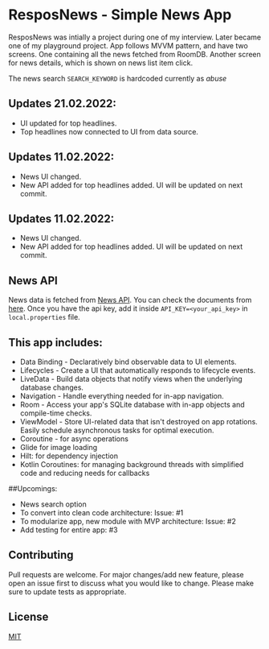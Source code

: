 # ResposNews - Simple News App

ResposNews was intially a project during one of my interview. Later became one of my playground project. App follows MVVM pattern, and have two screens.
One containing all the news fetched from RoomDB.
Another screen for news details, which is shown on news list item click.

The news search `SEARCH_KEYWORD` is hardcoded currently as *abuse*

## Updates 21.02.2022:
- UI updated for top headlines.
- Top headlines now connected to UI from data source.

## Updates 11.02.2022:
- News UI changed.
- New API added for top headlines added. UI will be updated on next commit.

## Updates 11.02.2022:
- News UI changed.
- New API added for top headlines added. UI will be updated on next commit.

## News API
News data is fetched from [News API](https://newsapi.org/). You can check the documents from [here](https://newsapi.org/docs).
Once you have the api key, add it inside `API_KEY=<your_api_key>` in `local.properties` file.


## This app includes:
- Data Binding - Declaratively bind observable data to UI elements.
- Lifecycles - Create a UI that automatically responds to lifecycle events.
- LiveData - Build data objects that notify views when the underlying database changes.
- Navigation - Handle everything needed for in-app navigation.
- Room - Access your app's SQLite database with in-app objects and compile-time checks.
- ViewModel - Store UI-related data that isn't destroyed on app rotations. Easily schedule asynchronous tasks for optimal execution.
- Coroutine - for async operations
- Glide for image loading
- Hilt: for dependency injection
- Kotlin Coroutines: for managing background threads with simplified code and reducing needs for callbacks


##Upcomings:
- News search option
- To convert into clean code architecture: Issue: #1
- To modularize app, new module with MVP architecture: Issue: #2
- Add testing for entire app: #3


## Contributing
Pull requests are welcome. For major changes/add new feature, please open an issue first to discuss what you would like to change.
Please make sure to update tests as appropriate.


## License
[MIT](https://choosealicense.com/licenses/mit/)

